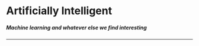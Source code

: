 # Artificially Intelligent
##### Machine learning and whatever else we find interesting
------------------------------------------------------------

